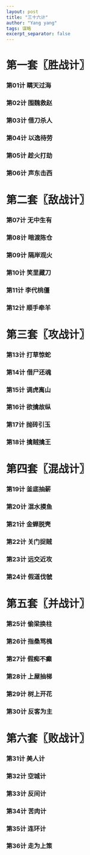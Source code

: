 ```yaml
---
layout: post
title: "三十六计"
author: "Yang yang"
tags: 谋略
excerpt_separator: false
---
```



# 第一套〖胜战计〗
### 第01计 瞒天过海
### 第02计 围魏救赵
### 第03计 借刀杀人
### 第04计 以逸待劳
### 第05计 趁火打劫
### 第06计 声东击西

# 第二套〖敌战计〗
### 第07计 无中生有
### 第08计 暗渡陈仓
### 第09计 隔岸观火
### 第10计 笑里藏刀
### 第11计 李代桃僵
### 第12计 顺手牵羊

# 第三套〖攻战计〗
### 第13计 打草惊蛇
### 第14计 借尸还魂
### 第15计 调虎离山
### 第16计 欲擒故纵
### 第17计 抛砖引玉
### 第18计 擒贼擒王

# 第四套〖混战计〗
### 第19计 釜底抽薪
### 第20计 混水摸鱼
### 第21计 金蝉脱壳
### 第22计 关门捉贼
### 第23计 远交近攻
### 第24计 假道伐虢

# 第五套〖并战计〗
### 第25计 偷梁换柱
### 第26计 指桑骂槐
### 第27计 假痴不癫
### 第28计 上屋抽梯
### 第29计 树上开花
### 第30计 反客为主

# 第六套〖败战计〗
### 第31计 美人计
### 第32计 空城计
### 第33计 反间计
### 第34计 苦肉计
### 第35计 连环计
### 第36计 走为上策
